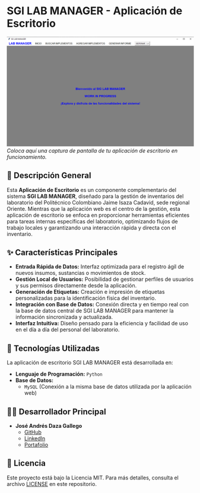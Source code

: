 # SGI LAB MANAGER - Aplicación de Escritorio

![Captura de Pantalla de la Aplicación de Escritorio](https://github.com/FoxyYTs/imgs/blob/main/imagepc.png?raw=true)
*Coloca aquí una captura de pantalla de tu aplicación de escritorio en funcionamiento.*

## 📄 Descripción General

Esta **Aplicación de Escritorio** es un componente complementario del sistema **SGI LAB MANAGER**, diseñado para la gestión de inventarios del laboratorio del Politécnico Colombiano Jaime Isaza Cadavid, sede regional Oriente. Mientras que la aplicación web es el centro de la gestión, esta aplicación de escritorio se enfoca en proporcionar herramientas eficientes para tareas internas específicas del laboratorio, optimizando flujos de trabajo locales y garantizando una interacción rápida y directa con el inventario.

## ✨ Características Principales

* **Entrada Rápida de Datos:** Interfaz optimizada para el registro ágil de nuevos insumos, sustancias o movimientos de stock.
* **Gestión Local de Usuarios:** Posibilidad de gestionar perfiles de usuarios y sus permisos directamente desde la aplicación.
* **Generación de Etiquetas:** Creación e impresión de etiquetas personalizadas para la identificación física del inventario.
* **Integración con Base de Datos:** Conexión directa y en tiempo real con la base de datos central de SGI LAB MANAGER para mantener la información sincronizada y actualizada.
* **Interfaz Intuitiva:** Diseño pensado para la eficiencia y facilidad de uso en el día a día del personal del laboratorio.

## 🚀 Tecnologías Utilizadas

La aplicación de escritorio SGI LAB MANAGER está desarrollada en:

* **Lenguaje de Programación:** `Python`
* **Base de Datos:**
    * `MySQL` (Conexión a la misma base de datos utilizada por la aplicación web)

## 👨‍💻 Desarrollador Principal

* **José Andrés Daza Gallego**
    * [GitHub](https://github.com/FoxyYTs)
    * [LinkedIn](https://www.linkedin.com/in/jose-andres-daza-gallego/)
    * [Portafolio](https://foxyyts.github.io/gitprofile/)

## 📜 Licencia

Este proyecto está bajo la Licencia MIT. Para más detalles, consulta el archivo [LICENSE](LICENSE) en este repositorio.
